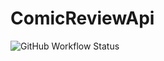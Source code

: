 # ComicReviewApi
![GitHub Workflow Status](https://img.shields.io/github/workflow/status/GustavoSC1/ComicReviewApi/maven)
